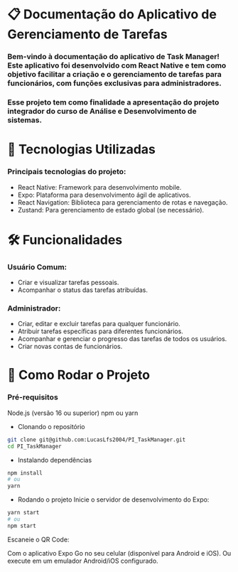 # 📋 Documentação do Aplicativo de Gerenciamento de Tarefas

### Bem-vindo à documentação do aplicativo de Task Manager! Este aplicativo foi desenvolvido com React Native e tem como objetivo facilitar a criação e o gerenciamento de tarefas para funcionários, com funções exclusivas para administradores.

### Esse projeto tem como finalidade a apresentação do projeto integrador do curso de Análise e Desenvolvimento de sistemas.

# 🚀 Tecnologias Utilizadas

### Principais tecnologias do projeto:

- React Native: Framework para desenvolvimento mobile.
- Expo: Plataforma para desenvolvimento ágil de aplicativos.
- React Navigation: Biblioteca para gerenciamento de rotas e navegação.
- Zustand: Para gerenciamento de estado global (se necessário).

# 🛠️ Funcionalidades

### Usuário Comum:

- Criar e visualizar tarefas pessoais.
- Acompanhar o status das tarefas atribuídas.

### Administrador:

- Criar, editar e excluir tarefas para qualquer funcionário.
- Atribuir tarefas específicas para diferentes funcionários.
- Acompanhar e gerenciar o progresso das tarefas de todos os usuários.
- Criar novas contas de funcionários.

# 🏁 Como Rodar o Projeto

### Pré-requisitos

Node.js (versão 16 ou superior)
npm ou yarn

- Clonando o repositório

```bash
git clone git@github.com:LucasLfs2004/PI_TaskManager.git
cd PI_TaskManager
```

- Instalando dependências

```bash
npm install
# ou
yarn
```

- Rodando o projeto
  Inicie o servidor de desenvolvimento do Expo:

```bash
yarn start
# ou
npm start
```

Escaneie o QR Code:

Com o aplicativo Expo Go no seu celular (disponível para Android e iOS).
Ou execute em um emulador Android/iOS configurado.
